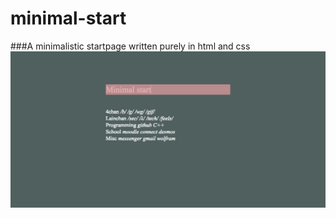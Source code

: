 # minimal-start
###A minimalistic startpage written purely in html and css
![screenshot](./screenshot.png)
